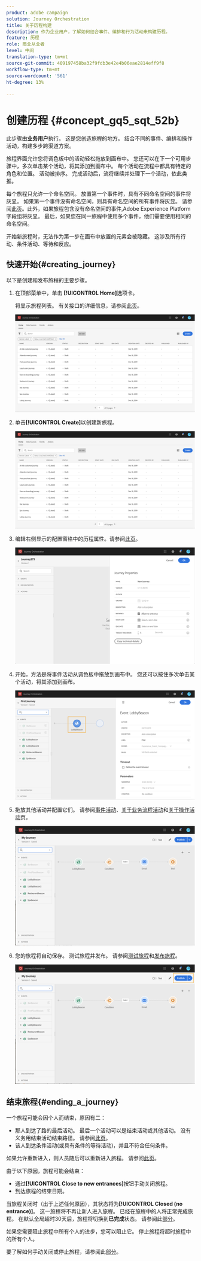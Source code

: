 ```yaml
---
product: adobe campaign
solution: Journey Orchestration
title: 关于历程构建
description: 作为企业用户，了解如何结合事件、编排和行为活动来构建历程。
feature: 历程
role: 商业从业者
level: 中间
translation-type: tm+mt
source-git-commit: 409197458ba32f9fdb3e42e4b06eae2814eff9f8
workflow-type: tm+mt
source-wordcount: '561'
ht-degree: 13%

---
```



# 创建历程 {#concept_gq5_sqt_52b}

此步骤由&#x200B;**业务用户**&#x200B;执行。 这是您创造旅程的地方。 结合不同的事件、编排和操作活动，构建多步跨渠道方案。

旅程界面允许您将调色板中的活动轻松拖放到画布中。 您还可以在下一个可用步骤中，多次单击某个活动，将其添加到画布中。 每个活动在流程中都具有特定的角色和位置。 活动被排序。 完成活动后，流将继续并处理下一个活动，依此类推。

每个旅程只允许一个命名空间。 放置第一个事件时，具有不同命名空间的事件将灰显。 如果第一个事件没有命名空间，则具有命名空间的所有事件将灰显。 请参阅[此页](../event/selecting-the-namespace.md)。此外，如果旅程包含没有命名空间的事件,Adobe Experience Platform字段组将灰显。 最后，如果您在同一旅程中使用多个事件，他们需要使用相同的命名空间。

开始新旅程时，无法作为第一步在画布中放置的元素会被隐藏。 这涉及所有行动、条件活动、等待和反应。

## 快速开始{#creating_journey}

以下是创建和发布旅程的主要步骤。

1. 在顶部菜单中，单击 **[!UICONTROL Home]**&#x200B;选项卡。

   将显示旅程列表。 有关接口的详细信息，请参阅[此页](../building-journeys/using-the-journey-designer.md)。

   ![](../assets/journey30.png)

1. 单击&#x200B;**[!UICONTROL Create]**&#x200B;以创建新旅程。

   ![](../assets/journey31.png)

1. 编辑右侧显示的配置窗格中的历程属性。请参阅[此页](../building-journeys/changing-properties.md)。

   ![](../assets/journey32.png)

1. 开始，方法是将事件活动从调色板中拖放到画布中。 您还可以按住多次单击某个活动，将其添加到画布。

   ![](../assets/journey33.png)

1. 拖放其他活动并配置它们。 请参阅[事件活动](../building-journeys/event-activities.md)、[关于业务流程活动](../building-journeys/about-orchestration-activities.md)和[关于操作活动](../building-journeys/about-action-activities.md)页。

   ![](../assets/journey34.png)

1. 您的旅程将自动保存。 测试旅程并发布。 请参阅[测试旅程](../building-journeys/testing-the-journey.md)和[发布旅程](../building-journeys/publishing-the-journey.md)。

   ![](../assets/journey36.png)

## 结束旅程{#ending_a_journey}

一个旅程可能会因个人而结束，原因有二：

* 那人到达了路的最后活动。 最后一个活动可以是结束活动或其他活动。 没有义务用结束活动结束路径。 请参阅[此页](../building-journeys/end-activity.md)。
* 该人到达条件活动(或具有条件的等待活动)，并且不符合任何条件。

如果允许重新进入，则人员随后可以重新进入旅程。 请参阅[此页](../building-journeys/changing-properties.md)。

由于以下原因，旅程可能会结束：

* 通过&#x200B;**[!UICONTROL Close to new entrances]**&#x200B;按钮手动关闭旅程。
* 到达旅程的结束日期。

当旅程关闭时（出于上述任何原因），其状态将为&#x200B;**[!UICONTROL Closed (no entrance)]**。 这一旅程将不再让新人进入旅程。 已经在旅程中的人将正常完成旅程。 在默认全局超时30天后，旅程将切换到&#x200B;**已完成**&#x200B;状态。 请参阅此[部分](../building-journeys/changing-properties.md#entrance)。

如果您需要阻止旅程中所有个人的进步，您可以阻止它。 停止旅程将超时旅程中的所有个人。

要了解如何手动关闭或停止旅程，请参阅此[部分](../building-journeys/terminating-a-journey.md)。